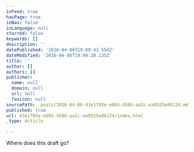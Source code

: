 ```yaml
---
inFeed: true
hasPage: true
inNav: false
inLanguage: null
starred: false
keywords: []
description: ''
datePublished: '2016-04-06T19:09:43.554Z'
dateModified: '2016-04-06T19:09:28.135Z'
title: ''
author: []
authors: []
publisher:
  name: null
  domain: null
  url: null
  favicon: null
sourcePath: _posts/2016-04-06-43e1793e-e6b5-4586-aa2c-ea9325e86124.md
published: true
url: 43e1793e-e6b5-4586-aa2c-ea9325e86124/index.html
_type: Article

---
```

Where does this draft go?